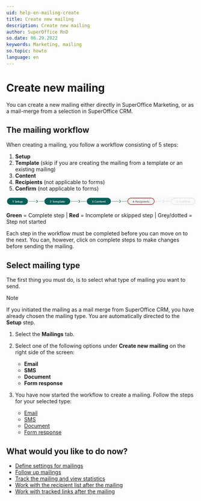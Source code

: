 ```yaml
---
uid: help-en-mailing-create
title: Create new mailing
description: Create new mailing
author: SuperOffice RnD
so.date: 06.29.2022
keywords: Marketing, mailing
so.topic: howto
language: en
---
```


# Create new mailing

You can create a new mailing either directly in SuperOffice Marketing, or as a mail-merge from a selection in SuperOffice CRM.

## The mailing workflow

When creating a mailing, you follow a workflow consisting of 5 steps:

1. **Setup**
1. **Template** (skip if you are creating the mailing from a template or an existing mailing)
1. **Content**
1. **Recipients** (not applicable to forms)
1. **Confirm** (not applicable to forms)

![The mailing workflow -screenshot][img1]

**Green** = Complete step | **Red** = Incomplete or skipped step | Grey/dotted = Step not started

Each step in the workflow must be completed before you can move on to the next. You can, however, click on complete steps to make changes before sending the mailing.

## Select mailing type

The first thing you must do, is to select what type of mailing you want to send.

> [!NOTE]
> If you initiated the mailing as a mail merge from SuperOffice CRM, you have already chosen the mailing type. You are automatically directed to the **Setup** step.

1. Select the **Mailings** tab.

2. Select one of the following options under **Create new mailing** on the right side of the screen:
    * **Email**
    * **SMS**
    * **Document**
    * **Form response**

3. You have now started the workflow to create a mailing. Follow the steps for your selected type:

    * [Email][1]
    * [SMS][2]
    * [Document][3]
    * [Form response][4]

## What would you like to do now?

* [Define settings for mailings][5]
* [Follow up mailings][6]
* [Track the mailing and view statistics][7]
* [Work with the recipient list after the mailing][8]
* [Work with tracked links after the mailing][9]

<!-- Referenced links -->
[1]: tutorial-email-mailing.yml
[2]: tutorial-sms-mailing.yml
[3]: tutorial-document-mailing.yml
[4]: tutorial-form-mailing.yml
[5]: ../admin/define-settings-for-mailings.md
[6]: ../follow-up/index.md
[7]: ../follow-up/view-statistics.md
[8]: ../follow-up/look-at-recipient-list.md
[9]: ../../../tracked-links/learn/explore-clicks.md

<!-- Referenced images -->
[img1]: media/mailing-workflow-all.png
